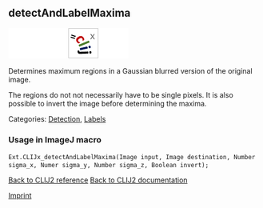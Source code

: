 ## detectAndLabelMaxima
<img src="images/mini_empty_logo.png"/><img src="images/mini_empty_logo.png"/><img src="images/mini_clijx_logo.png"/><img src="images/mini_empty_logo.png"/>

Determines maximum regions in a Gaussian blurred version of the original image.

The regions do not not necessarily have to be single pixels. 
It is also possible to invert the image before determining the maxima.

Categories: [Detection](https://clij.github.io/clij2-docs/reference__detection), [Labels](https://clij.github.io/clij2-docs/reference__label)

### Usage in ImageJ macro
```
Ext.CLIJx_detectAndLabelMaxima(Image input, Image destination, Number sigma_x, Numer sigma_y, Number sigma_z, Boolean invert);
```


[Back to CLIJ2 reference](https://clij.github.io/clij2-docs/reference)
[Back to CLIJ2 documentation](https://clij.github.io/clij2-docs)

[Imprint](https://clij.github.io/imprint)
